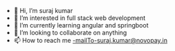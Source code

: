 - 👋 Hi, I’m suraj kumar
- 👀 I’m interested in full stack web development
- 🌱 I’m currently learning angular and springboot
- 💞️ I’m looking to collaborate on anything
- 📫 How to reach me -mailTo-suraj.kumar@novopay.in

<!---
surajnovopay/surajnovopay is a ✨ special ✨ repository because its `README.md` (this file) appears on your GitHub profile.
You can click the Preview link to take a look at your changes.
--->
